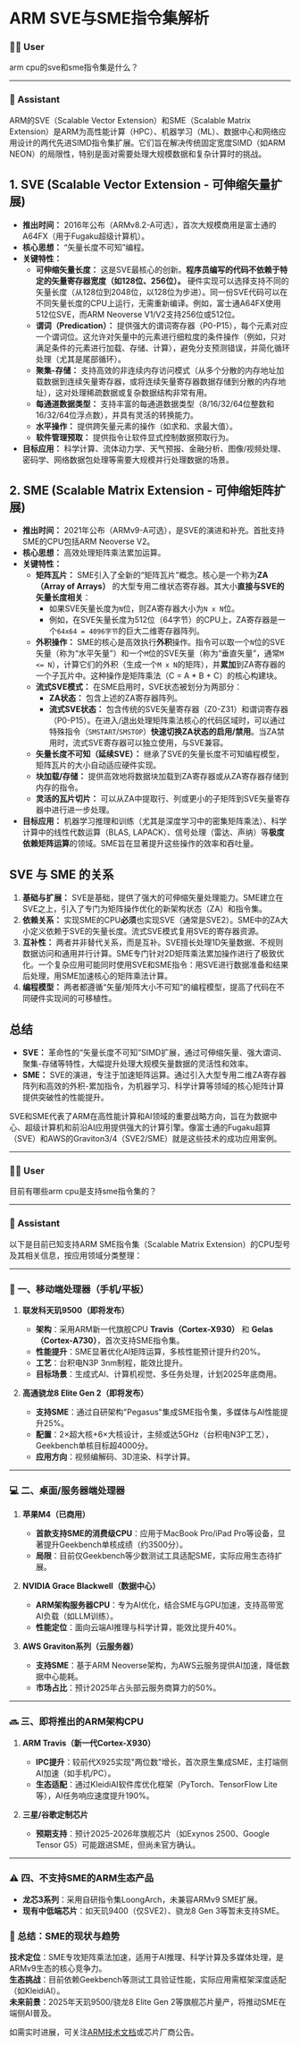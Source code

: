 # ARM SVE与SME指令集解析

### 🧑‍💻 User

arm cpu的sve和sme指令集是什么？

---

### 🤖 Assistant

ARM的SVE（Scalable Vector Extension）和SME（Scalable Matrix Extension）是ARM为高性能计算（HPC）、机器学习（ML）、数据中心和网络应用设计的两代先进SIMD指令集扩展。它们旨在解决传统固定宽度SIMD（如ARM NEON）的局限性，特别是面对需要处理大规模数据和复杂计算时的挑战。

## 1. SVE (Scalable Vector Extension - 可伸缩矢量扩展)

*   **推出时间：** 2016年公布（ARMv8.2-A可选），首次大规模商用是富士通的A64FX（用于Fugaku超级计算机）。
*   **核心思想：** “矢量长度不可知”编程。
*   **关键特性：**
    *   **可伸缩矢量长度：** 这是SVE最核心的创新。**程序员编写的代码不依赖于特定的矢量寄存器宽度（如128位、256位）。** 硬件实现可以选择支持不同的矢量长度（从128位到2048位，以128位为步进）。同一份SVE代码可以在不同矢量长度的CPU上运行，无需重新编译。例如，富士通A64FX使用512位SVE，而ARM Neoverse V1/V2支持256位或512位。
    *   **谓词（Predication）：** 提供强大的谓词寄存器（P0-P15），每个元素对应一个谓词位。这允许对矢量中的元素进行细粒度的条件操作（例如，只对满足条件的元素进行加载、存储、计算），避免分支预测错误，并简化循环处理（尤其是尾部循环）。
    *   **聚集-存储：** 支持高效的非连续内存访问模式（从多个分散的内存地址加载数据到连续矢量寄存器，或将连续矢量寄存器数据存储到分散的内存地址），这对处理稀疏数据或复杂数据结构非常有用。
    *   **每通道数据类型：** 支持丰富的每通道数据类型（8/16/32/64位整数和16/32/64位浮点数），并具有灵活的转换能力。
    *   **水平操作：** 提供跨矢量元素的操作（如求和、求最大值）。
    *   **软件管理预取：** 提供指令让软件显式控制数据预取行为。
*   **目标应用：** 科学计算、流体动力学、天气预报、金融分析、图像/视频处理、密码学、网络数据包处理等需要大规模并行处理数据的场景。

## 2. SME (Scalable Matrix Extension - 可伸缩矩阵扩展)

*   **推出时间：** 2021年公布（ARMv9-A可选），是SVE的演进和补充。首批支持SME的CPU包括ARM Neoverse V2。
*   **核心思想：** 高效处理矩阵乘法累加运算。
*   **关键特性：**
    *   **矩阵瓦片：** SME引入了全新的“矩阵瓦片”概念。核心是一个称为**ZA（Array of Arrays）** 的大型专用二维状态寄存器。其大小**直接与SVE的矢量长度相关**：
        *   如果SVE矢量长度为`N`位，则ZA寄存器大小为`N x N`位。
        *   例如，在SVE矢量长度为512位（64字节）的CPU上，ZA寄存器是一个`64x64 = 4096字节`的巨大二维寄存器阵列。
    *   **外积操作：** SME的核心是高效执行**外积**操作。指令可以取一个`N`位的SVE矢量（称为“水平矢量”）和一个`M`位的SVE矢量（称为“垂直矢量”，通常`M <= N`），计算它们的外积（生成一个`M x N`的矩阵），并**累加**到ZA寄存器的一个子瓦片中。这种操作是矩阵乘法（C = A * B + C）的核心构建块。
    *   **流式SVE模式：** 在SME启用时，SVE状态被划分为两部分：
        *   **ZA状态：** 包含上述的ZA寄存器阵列。
        *   **流式SVE状态：** 包含传统的SVE矢量寄存器（Z0-Z31）和谓词寄存器（P0-P15）。在进入/退出处理矩阵乘法核心的代码区域时，可以通过特殊指令（`SMSTART`/`SMSTOP`）**快速切换ZA状态的启用/禁用**。当ZA禁用时，流式SVE寄存器可以独立使用，与SVE兼容。
    *   **矢量长度不可知（延续SVE）：** 继承了SVE的矢量长度不可知编程模型，矩阵瓦片的大小自动适应硬件实现。
    *   **块加载/存储：** 提供高效地将数据块加载到ZA寄存器或从ZA寄存器存储到内存的指令。
    *   **灵活的瓦片切片：** 可以从ZA中提取行、列或更小的子矩阵到SVE矢量寄存器中进行进一步处理。
*   **目标应用：** 机器学习推理和训练（尤其是深度学习中的密集矩阵乘法）、科学计算中的线性代数运算（BLAS, LAPACK）、信号处理（雷达、声纳）等**极度依赖矩阵运算**的领域。SME旨在显著提升这些操作的效率和吞吐量。

## SVE 与 SME 的关系

1.  **基础与扩展：** SVE是基础，提供了强大的可伸缩矢量处理能力。SME建立在SVE之上，引入了专门为矩阵操作优化的新架构状态（ZA）和指令集。
2.  **依赖关系：** 实现SME的CPU**必须**也实现SVE（通常是SVE2）。SME中的ZA大小定义依赖于SVE的矢量长度。流式SVE模式复用SVE的寄存器资源。
3.  **互补性：** 两者并非替代关系，而是互补。SVE擅长处理1D矢量数据、不规则数据访问和通用并行计算。SME专门针对2D矩阵乘法累加操作进行了极致优化。一个复杂应用可能同时使用SVE和SME指令：用SVE进行数据准备和结果后处理，用SME加速核心的矩阵乘法计算。
4.  **编程模型：** 两者都遵循“矢量/矩阵大小不可知”的编程模型，提高了代码在不同硬件实现间的可移植性。

## 总结

*   **SVE：** 革命性的“矢量长度不可知”SIMD扩展，通过可伸缩矢量、强大谓词、聚集-存储等特性，大幅提升处理大规模矢量数据的灵活性和效率。
*   **SME：** SVE的演进，专注于加速矩阵运算。通过引入大型专用二维ZA寄存器阵列和高效的外积-累加指令，为机器学习、科学计算等领域的核心矩阵计算提供突破性的性能提升。

SVE和SME代表了ARM在高性能计算和AI领域的重要战略方向，旨在为数据中心、超级计算机和前沿AI应用提供强大的计算引擎。像富士通的Fugaku超算（SVE）和AWS的Graviton3/4（SVE2/SME）就是这些技术的成功应用案例。

---

### 🧑‍💻 User

目前有哪些arm cpu是支持sme指令集的？

---

### 🤖 Assistant

以下是目前已知支持ARM SME指令集（Scalable Matrix Extension）的CPU型号及其相关信息，按应用领域分类整理：

---

### 📱 一、移动端处理器（手机/平板）
1. **联发科天玑9500（即将发布）**  
   - **架构**：采用ARM新一代旗舰CPU **Travis（Cortex-X930）** 和 **Gelas（Cortex-A730）**，首次支持SME指令集。  
   - **性能提升**：SME显著优化AI矩阵运算，多核性能预计提升约20%。  
   - **工艺**：台积电N3P 3nm制程，能效比提升。  
   - **目标场景**：生成式AI、计算机视觉、多任务处理，计划2025年底商用。

2. **高通骁龙8 Elite Gen 2（即将发布）**  
   - **支持SME**：通过自研架构"Pegasus"集成SME指令集，多媒体与AI性能提升25%。  
   - **配置**：2×超大核+6×大核设计，主频或达5GHz（台积电N3P工艺），Geekbench单核目标超4000分。  
   - **应用方向**：视频编解码、3D渲染、科学计算。

---

### 💻 二、桌面/服务器端处理器
1. **苹果M4（已商用）**  
   - **首款支持SME的消费级CPU**：应用于MacBook Pro/iPad Pro等设备，显著提升Geekbench单核成绩（约3500分）。  
   - **局限**：目前仅Geekbench等少数测试工具适配SME，实际应用生态待扩展。

2. **NVIDIA Grace Blackwell（数据中心）**  
   - **ARM架构服务器CPU**：专为AI优化，结合SME与GPU加速，支持高带宽AI负载（如LLM训练）。  
   - **性能定位**：面向云端AI推理与科学计算，能效比提升40%。

3. **AWS Graviton系列（云服务器）**  
   - **支持SME**：基于ARM Neoverse架构，为AWS云服务提供AI加速，降低数据中心能耗。  
   - **市场占比**：预计2025年占头部云服务商算力的50%。

---

### 🔜 三、即将推出的ARM架构CPU
1. **ARM Travis（新一代Cortex-X930）**  
   - **IPC提升**：较前代X925实现"两位数"增长，首次原生集成SME，主打端侧AI加速（如手机/PC）。  
   - **生态适配**：通过KleidiAI软件库优化框架（PyTorch、TensorFlow Lite等），AI任务响应速度提升190%。

2. **三星/谷歌定制芯片**  
   - **预期支持**：预计2025-2026年旗舰芯片（如Exynos 2500、Google Tensor G5）可能跟进SME，但尚未官方确认。

---

### ⚠️ 四、不支持SME的ARM生态产品
- **龙芯3系列**：采用自研指令集LoongArch，未兼容ARMv9 SME扩展。  
- **现有中低端芯片**：如天玑9400（仅SVE2）、骁龙8 Gen 3等暂未支持SME。

### 💎 总结：SME的现状与趋势  
**技术定位**：SME专攻矩阵乘法加速，适用于AI推理、科学计算及多媒体处理，是ARMv9生态的核心竞争力。  
**生态挑战**：目前依赖Geekbench等测试工具验证性能，实际应用需框架深度适配（如KleidiAI）。  
**未来前景**：2025年天玑9500/骁龙8 Elite Gen 2等旗舰芯片量产，将推动SME在端侧AI普及。

如需实时进展，可关注[ARM技术文档](https://developer.arm.com)或芯片厂商公告。